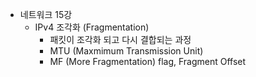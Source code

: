 * 네트워크 15강
    * IPv4 조각화 (Fragmentation)
        * 패킷이 조각화 되고 다시 결합되는 과정
        * MTU (Maxmimum Transmission Unit)
        * MF (More Fragmentation) flag, Fragment Offset
